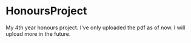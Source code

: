 # HonoursProject
My 4th year honours project. I've only uploaded the pdf as of now. I will upload more in the future.
